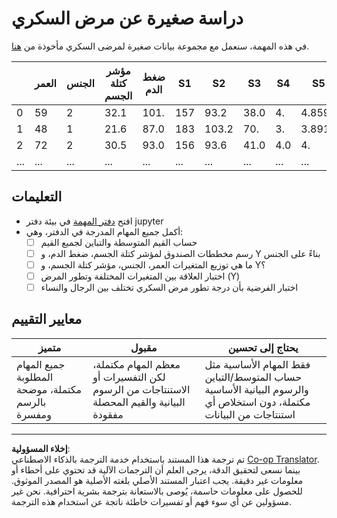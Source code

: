 <!--
CO_OP_TRANSLATOR_METADATA:
{
  "original_hash": "01d1b493e8b51a6ebb42524f6b1bcfff",
  "translation_date": "2025-08-27T09:16:57+00:00",
  "source_file": "1-Introduction/04-stats-and-probability/assignment.md",
  "language_code": "ar"
}
-->
# دراسة صغيرة عن مرض السكري

في هذه المهمة، سنعمل مع مجموعة بيانات صغيرة لمرضى السكري مأخوذة من [هنا](https://www4.stat.ncsu.edu/~boos/var.select/diabetes.html).

|   | العمر | الجنس | مؤشر كتلة الجسم | ضغط الدم | S1 | S2 | S3 | S4 | S5 | S6 | Y  |
|---|-------|-------|------------------|----------|----|----|----|----|----|----|----|
| 0 | 59    | 2     | 32.1             | 101.     | 157 | 93.2 | 38.0 | 4. | 4.8598 | 87 | 151 |
| 1 | 48    | 1     | 21.6             | 87.0     | 183 | 103.2| 70.  | 3. | 3.8918 | 69 | 75  |
| 2 | 72    | 2     | 30.5             | 93.0     | 156 | 93.6 | 41.0 | 4.0| 4.     | 85 | 141 |
| ... | ... | ...   | ...              | ...      | ... | ... | ... | ...| ...    | ...| ... |

## التعليمات

* افتح [دفتر المهمة](assignment.ipynb) في بيئة دفتر jupyter
* أكمل جميع المهام المدرجة في الدفتر، وهي:
   * [ ] حساب القيم المتوسطة والتباين لجميع القيم
   * [ ] رسم مخططات الصندوق لمؤشر كتلة الجسم، ضغط الدم، و Y بناءً على الجنس
   * [ ] ما هي توزيع المتغيرات العمر، الجنس، مؤشر كتلة الجسم، و Y؟
   * [ ] اختبار العلاقة بين المتغيرات المختلفة وتطور المرض (Y)
   * [ ] اختبار الفرضية بأن درجة تطور مرض السكري تختلف بين الرجال والنساء
   
## معايير التقييم

متميز | مقبول | يحتاج إلى تحسين
--- | --- | -- |
جميع المهام المطلوبة مكتملة، موضحة بالرسم ومفسرة | معظم المهام مكتملة، لكن التفسيرات أو الاستنتاجات من الرسوم البيانية والقيم المحصلة مفقودة | فقط المهام الأساسية مثل حساب المتوسط/التباين والرسوم البيانية الأساسية مكتملة، دون استخلاص أي استنتاجات من البيانات

---

**إخلاء المسؤولية**:  
تم ترجمة هذا المستند باستخدام خدمة الترجمة بالذكاء الاصطناعي [Co-op Translator](https://github.com/Azure/co-op-translator). بينما نسعى لتحقيق الدقة، يرجى العلم أن الترجمات الآلية قد تحتوي على أخطاء أو معلومات غير دقيقة. يجب اعتبار المستند الأصلي بلغته الأصلية هو المصدر الموثوق. للحصول على معلومات حاسمة، يُوصى بالاستعانة بترجمة بشرية احترافية. نحن غير مسؤولين عن أي سوء فهم أو تفسيرات خاطئة ناتجة عن استخدام هذه الترجمة.
